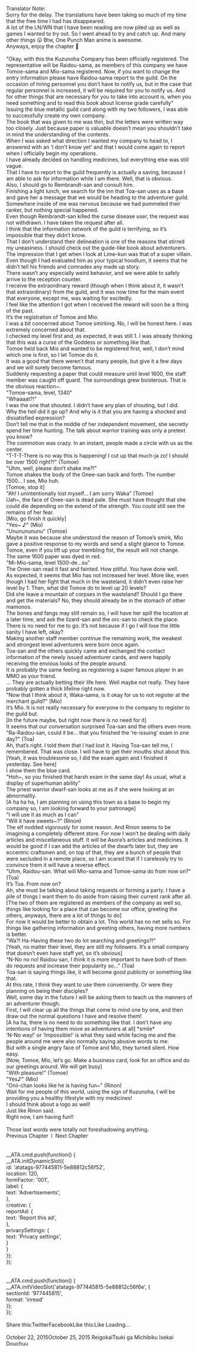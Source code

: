 <br/>
Translator Note:<br/>
Sorry for the delay. The translations have been taking so much of my time that the free time I had has disappeared.<br/>
A lot of the LN/WN that I have been reading are now piled up as well as games I wanted to try out. So I went ahead to try and catch up. And many other things 😛 Btw, One Punch Man anime is awesome.<br/>
Anyways, enjoy the chapter 🙂<br/>
<br/>
"Okay, with this the Kuzunoha Company has been officially registered. The representative will be Raidou-sama, as members of this company we have Tomoe-sama and Mio-sama registered. Now, if you want to change the entry information please have Raidou-sama report to the guild. On the occasion of hiring personnel you don’t have to notify us, but in the case that regular personnel is increased, it will be required for you to notify us. And for other things that are necessary for you to take into account is, when you need something and to read this book about license grade carefully"<br/>
Issuing the blue metallic guild card along with my two followers, I was able to successfully create my own company.<br/>
The book that was given to me was thin, but the letters were written way too closely. Just because paper is valuable doesn’t mean you shouldn’t take in mind the understanding of the contents.<br/>
When I was asked what direction I wanted my company to head to, I answered with an ‘I don’t know yet’ and that I would come again to report when I officially begin my operations.<br/>
I have already decided on handling medicines, but everything else was still vague.<br/>
That I have to report to the guild frequently is actually a saving, because I am able to ask for information while I am there. Well, that is obvious.<br/>
Also, I should go to Rembrandt-san and consult him.<br/>
Finishing a light lunch, we search for the inn that Toa-san uses as a base and gave her a message that we would be heading to the adventurer guild.<br/>
Somewhere inside of me was nervous because we had pummeled their ranker, but nothing special happened.<br/>
Even though Rembrandt-san killed the curse disease user, the request was not withdrawn. I have taken the request after all.<br/>
I think that the information network of the guild is terrifying, so it’s impossible that they didn’t know.<br/>
That I don’t understand their delineation is one of the reasons that stirred my uneasiness. I should check out the guide-like book about adventurers.<br/>
The impression that I get when I look at Lime-kun was that of a super villain. Even though I had evaluated him as your typical hoodlum, it seems that he didn’t tell his friends and comrades any made up story.<br/>
There wasn’t any especially weird behavior, and we were able to safely arrive to the reception counter.<br/>
I receive the extraordinary reward (though when I think about it, it wasn’t that extraordinary) from the guild, and it was now time for the main event that everyone, except me, was waiting for excitedly.<br/>
I feel like the attention I got when I received the reward will soon be a thing of the past.<br/>
It’s the registration of Tomoe and Mio.<br/>
I was a bit concerned about Tomoe smirking. No, I will be honest here. I was extremely concerned about that.<br/>
I checked my level first and, as expected, it was still 1. I was already thinking that this was a curse of the Goddess or something like that.<br/>
Tomoe held back Mio and wanted to be registered first, well, I don’t mind which one is first, so I let Tomoe do it.<br/>
It was a good that there weren’t that many people, but give it a few days and we will surely become famous.<br/>
Suddenly requesting a paper that could measure until level 1600, the staff member was caught off guard. The surroundings grew boisterous. That is the obvious reaction~.<br/>
"Tomoe-sama, level, 1340"<br/>
"Whaaaat?!"<br/>
I was the one that shouted. I didn’t have any plan of shouting, but I did.<br/>
Why the hell did it go up? And why is it that you are having a shocked and dissatisfied expression?<br/>
Don’t tell me that in the middle of her independent movement, she secretly spend her time hunting. The talk about warrior training was only a pretext you know?<br/>
The commotion was crazy. In an instant, people made a circle with us as the center.<br/>
"T-T-T-There is no way this is happening! I cut up that much-ja zo! I should be over 1500 right?!" (Tomoe)<br/>
"Uhm, well, please don’t shake me?!"<br/>
Tomoe shakes the body of the Onee-san back and forth. The number 1500… I see, Mio huh.<br/>
[Tomoe, stop it]<br/>
"Ah! I unintentionally lost myself… I am sorry Waka" (Tomoe)<br/>
Uah~, the face of Onee-san is dead pale. She must have thought that she could die depending on the extend of the strength. You could still see the remains of her fear.<br/>
[Mio, go finish it quickly]<br/>
"Yes~ ♪" (Mio)<br/>
"Unununununu" (Tomoe)<br/>
Maybe it was because she understood the reason of Tomoe’s smirk, Mio gave a positive response to my words and send a slight glance to Tomoe. Tomoe, even if you lift up your trembling fist, the result will not change.<br/>
The same 1600 paper was dyed in red.<br/>
"Mi-Mio-sama, level 1500-de…su"<br/>
The Onee-san read it fast and fainted. How pitiful. You have done well.<br/>
As expected, it seems that Mio has not increased her level. More like, even though I had her fight that much in the wasteland, it didn’t even raise her level by 1. Then, what did Tomoe do to level up 20 levels?<br/>
Did she leave a mountain of corpses in the wasteland? Should I go there and get the materials? No, they should already be in the stomach of other mamonos.<br/>
The bones and fangs may still remain so, I will have her spill the location at a later time, and ask the lizard-san and the orc-san to check the place. There is no need for me to go. It’s not because if I go I will lose the little sanity I have left, okay?<br/>
Making another staff member continue the remaining work, the weakest and strongest level adventurers were born once again.<br/>
Toa-san and the others quickly came and exchanged the contact information of the newly issued adventurer cards, and were happily receiving the envious looks of the people around.<br/>
It is probably the same feeling as registering a super famous player in an MMO as your friend.<br/>
… They are actually betting their life here. Well maybe not really. They have probably gotten a thick lifeline right now.<br/>
"Now that I think about it, Waka-sama, is it okay for us to not register at the merchant guild?" (Mio)<br/>
It’s Mio. It is not really necessary for everyone in the company to register to the guild but.<br/>
[In the future maybe, but right now there is no need for it]<br/>
It seems that our conversation surprised Toa-san and the others even more.<br/>
"Ra-Raidou-san, could it be… that you finished the ‘re-issuing’ exam in one day?" (Toa)<br/>
Ah, that’s right. I told them that I had lost it. Having Toa-san tell me, I remembered. That was close. I will have to get their mouths shut about this.<br/>
[Yeah, it was troublesome so, I did the exam again and I finished it yesterday. See here]<br/>
I show them the blue card.<br/>
"Hoh~, so you finished that harsh exam in the same day! As usual, what a display of superhuman ability"<br/>
The priest warrior dwarf-san looks at me as if she were looking at an abnormality.<br/>
[A ha ha ha, I am planning on using this town as a base to begin my company so, I am looking forward to your patronage]<br/>
"I will use it as much as I can"<br/>
"Will it have sweets~?" (Rinon)<br/>
The elf nodded vigorously for some reason. And Rinon seems to be imagining a completely different store. For now I won’t be dealing with daily articles and miscellaneous stuff. It will be Asora’s articles and medicines. It would be good if I can add the articles of the dwarfs later but, they are eccentric craftsmen and, on top of that, they are a bunch of people that were secluded in a remote place, so I am scared that if I carelessly try to convince them it will have a reverse effect.<br/>
"Uhm, Raidou-san. What will Mio-sama and Tomoe-sama do from now on?" (Toa)<br/>
It’s Toa. From now on?<br/>
Ah, she must be talking about taking requests or forming a party. I have a pile of things I want them to do aside from raising their current rank after all.<br/>
[The two of them are registered as members of the company as well so, things like looking for a place that can become our office, greeting the others, anyways, there are a lot of things to do]<br/>
For now it would be better to obtain a lot. This world has no net sells so. For things like gathering information and greeting others, having more numbers is better.<br/>
"Wa?! Ha-Having these two do lot searching and greetings?!"<br/>
[Yeah, no matter their level, they are still my followers. It’s a small company that doesn’t even have staff yet, so it’s obvious]<br/>
"N-No no no! Raidou-san, I think it is more important to have both of them do requests and increase their popularity so…" (Toa)<br/>
Toa-san is saying things like, it will become good publicity or something like that.<br/>
At this rate, I think they want to use them conveniently. Or were they planning on being their disciples?<br/>
Well, some day in the future I will be asking them to teach us the manners of an adventurer though.<br/>
First, I will clear up all the things that come to mind one by one, and then draw out the normal questions I have and resolve them!<br/>
[A ha ha, there is no need to do something like that. I don’t have any intentions of having them move as adventurers at all] *smile*<br/>
‘N-No way!’ or ‘Impossible!’ is what they said while facing me and the people around me were also normally saying abusive words to me.<br/>
But with a single angry face of Tomoe and Mio, they turned silent. How easy.<br/>
[Now, Tomoe, Mio, let’s go. Make a business card, look for an office and do our greetings around. We will get busy]<br/>
"With pleasure!" (Tomoe)<br/>
"Yes♪" (Mio)<br/>
"Onii-chan looks like he is having fun~" (Rinon)<br/>
Wait for me people of this world, using the sign of Kuzunoha, I will be providing you a healthy lifestyle with my medicines!<br/>
I should think about a logo as well!<br/>
Just like Rinon said.<br/>
Right now, I am having fun!!<br/>
<br/>
Those last words were totally not foreshadowing anything.<br/>
Previous Chapter  l  Next Chapter<br/>
<br/>
<br/>
				__ATA.cmd.push(function() {<br/>
					__ATA.initDynamicSlot({<br/>
						id: 'atatags-977445811-5e88812c56f52',<br/>
						location: 120,<br/>
						formFactor: '001',<br/>
						label: {<br/>
							text: 'Advertisements',<br/>
						},<br/>
						creative: {<br/>
							reportAd: {<br/>
								text: 'Report this ad',<br/>
							},<br/>
							privacySettings: {<br/>
								text: 'Privacy settings',<br/>
							}<br/>
						}<br/>
					});<br/>
				});<br/>
			<br/>
<br/>
            __ATA.cmd.push(function() {<br/>
                __ATA.initVideoSlot('atatags-977445815-5e88812c56f6e', {<br/>
                    sectionId: '977445815',<br/>
                    format: 'inread'<br/>
                });<br/>
            });<br/>
        <br/>
Share this:TwitterFacebookLike this:Like Loading... <br/>
<br/>
October 22, 2015October 25, 2015 ReigokaiTsuki ga Michibiku Isekai Douchuu <br/>
<br/>
<br/>

